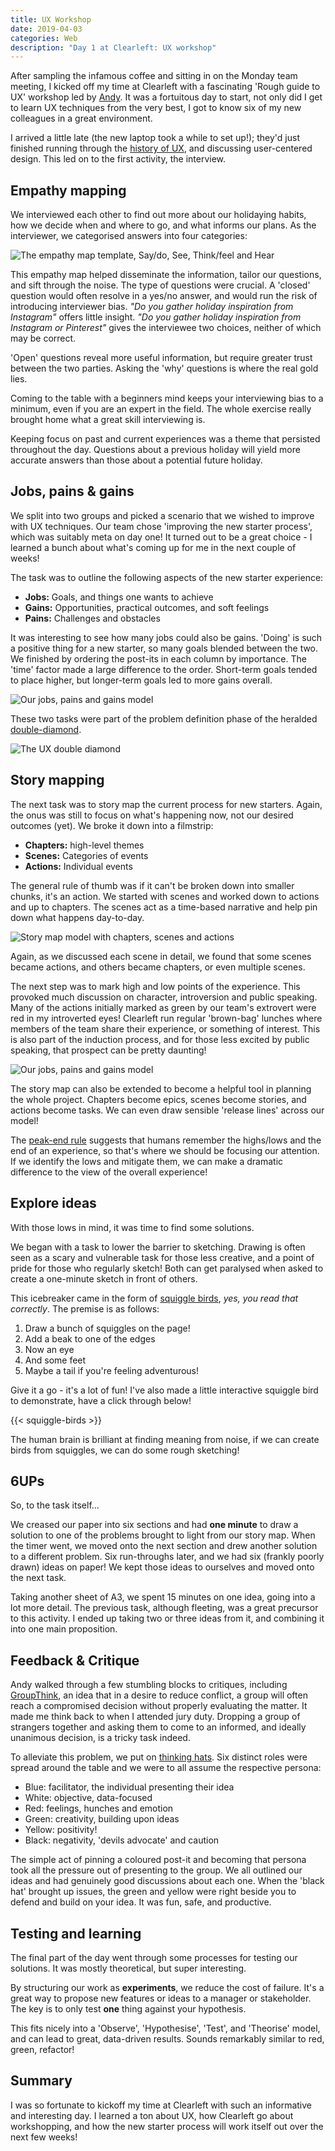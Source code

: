 ```yaml
---
title: UX Workshop
date: 2019-04-03
categories: Web
description: "Day 1 at Clearleft: UX workshop"
---
```


After sampling the infamous coffee and sitting in on the Monday team meeting, I kicked off my time at Clearleft with a fascinating 'Rough guide to UX' workshop led by [Andy](https://clearleft.com/team/andy-thornton). It was a fortuitous day to start, not only did I get to learn UX techniques from the very best, I got to know six of my new colleagues in a great environment.

I arrived a little late (the new laptop took a while to set up!); they'd just finished running through the [history of UX](https://clearleft.com/posts/ux-short-history), and discussing user-centered design. This led on to the first activity, the interview.

## Empathy mapping

We interviewed each other to find out more about our holidaying habits, how we decide when and where to go, and what informs our plans. As the interviewer, we categorised answers into four categories:

![The empathy map template, Say/do, See, Think/feel and Hear](/images/blog/ux-workshop-empathy-map.png)

This empathy map helped disseminate the information, tailor our questions, and sift through the noise. The type of questions were crucial. A 'closed' question would often resolve in a yes/no answer, and would run the risk of introducing interviewer bias. _"Do you gather holiday inspiration from Instagram"_ offers little insight. _"Do you gather holiday inspiration from Instagram or Pinterest"_ gives the interviewee two choices, neither of which may be correct.

'Open' questions reveal more useful information, but require greater trust between the two parties. Asking the 'why' questions is where the real gold lies.

Coming to the table with a beginners mind keeps your interviewing bias to a minimum, even if you are an expert in the field. The whole exercise really brought home what a great skill interviewing is.

Keeping focus on past and current experiences was a theme that persisted throughout the day. Questions about a previous holiday will yield more accurate answers than those about a potential future holiday.

## Jobs, pains & gains

We split into two groups and picked a scenario that we wished to improve with UX techniques. Our team chose 'improving the new starter process', which was suitably meta on day one! It turned out to be a great choice - I learned a bunch about what's coming up for me in the next couple of weeks!

The task was to outline the following aspects of the new starter experience:

- **Jobs:** Goals, and things one wants to achieve
- **Gains:** Opportunities, practical outcomes, and soft feelings
- **Pains:** Challenges and obstacles

It was interesting to see how many jobs could also be gains. 'Doing' is such a positive thing for a new starter, so many goals blended between the two. We finished by ordering the post-its in each column by importance. The 'time' factor made a large difference to the order. Short-term goals tended to place higher, but longer-term goals led to more gains overall.

![Our jobs, pains and gains model](/images/blog/ux-workshop-jobs-gains-pains.jpg)

These two tasks were part of the problem definition phase of the heralded [double-diamond](https://www.designcouncil.org.uk/news-opinion/design-process-what-double-diamond).

![The UX double diamond](/images/blog/ux-workshop-double-diamond.png)

## Story mapping

The next task was to story map the current process for new starters. Again, the onus was still to focus on what's happening now, not our desired outcomes (yet). We broke it down into a filmstrip:

- **Chapters:** high-level themes
- **Scenes:** Categories of events
- **Actions:** Individual events

The general rule of thumb was if it can't be broken down into smaller chunks, it's an action. We started with scenes and worked down to actions and up to chapters. The scenes act as a time-based narrative and help pin down what happens day-to-day.

![Story map model with chapters, scenes and actions](/images/blog/ux-workshop-story-map.png)

Again, as we discussed each scene in detail, we found that some scenes became actions, and others became chapters, or even multiple scenes.

The next step was to mark high and low points of the experience. This provoked much discussion on character, introversion and public speaking. Many of the actions initially marked as green by our team's extrovert were red in my introverted eyes! Clearleft run regular 'brown-bag' lunches where members of the team share their experience, or something of interest. This is also part of the induction process, and for those less excited by public speaking, that prospect can be pretty daunting!

![Our jobs, pains and gains model](/images/blog/ux-workshop-story-map.jpg)

The story map can also be extended to become a helpful tool in planning the whole project. Chapters become epics, scenes become stories, and actions become tasks. We can even draw sensible 'release lines' across our model!

The [peak-end rule](https://en.wikipedia.org/wiki/Peak%E2%80%93end_rule) suggests that humans remember the highs/lows and the end of an experience, so that's where we should be focusing our attention. If we identify the lows and mitigate them, we can make a dramatic difference to the view of the overall experience!

## Explore ideas

With those lows in mind, it was time to find some solutions.

We began with a task to lower the barrier to sketching. Drawing is often seen as a scary and vulnerable task for those less creative, and a point of pride for those who regularly sketch! Both can get paralysed when asked to create a one-minute sketch in front of others.

This icebreaker came in the form of [squiggle birds](https://gamestorming.com/squiggle-birds/), _yes, you read that correctly_. The premise is as follows:

1. Draw a bunch of squiggles on the page!
2. Add a beak to one of the edges
3. Now an eye
4. And some feet
5. Maybe a tail if you're feeling adventurous!

Give it a go - it's a lot of fun! I've also made a little interactive squiggle bird to demonstrate, have a click through below!

{{< squiggle-birds >}}

The human brain is brilliant at finding meaning from noise, if we can create birds from squiggles, we can do some rough sketching!

## 6UPs

So, to the task itself...

We creased our paper into six sections and had **one minute** to draw a solution to one of the problems brought to light from our story map. When the timer went, we moved onto the next section and drew another solution to a different problem. Six run-throughs later, and we had six (frankly poorly drawn) ideas on paper! We kept those ideas to ourselves and moved onto the next task.

Taking another sheet of A3, we spent 15 minutes on one idea, going into a lot more detail. The previous task, although fleeting, was a great precursor to this activity. I ended up taking two or three ideas from it, and combining it into one main proposition.

## Feedback & Critique

Andy walked through a few stumbling blocks to critiques, including [GroupThink](https://en.wikipedia.org/wiki/Groupthink), an idea that in a desire to reduce conflict, a group will often reach a compromised decision without properly evaluating the matter. It made me think back to when I attended jury duty. Dropping a group of strangers together and asking them to come to an informed, and ideally unanimous decision, is a tricky task indeed.

To alleviate this problem, we put on [thinking hats](http://www.debonogroup.com/six_thinking_hats.php). Six distinct roles were spread around the table and we were to all assume the respective persona:

- Blue: facilitator, the individual presenting their idea
- White: objective, data-focused
- Red: feelings, hunches and emotion
- Green: creativity, building upon ideas
- Yellow: positivity!
- Black: negativity, 'devils advocate' and caution

The simple act of pinning a coloured post-it and becoming that persona took all the pressure out of presenting to the group. We all outlined our ideas and had genuinely good discussions about each one. When the 'black hat' brought up issues, the green and yellow were right beside you to defend and build on your idea. It was fun, safe, and productive.

## Testing and learning

The final part of the day went through some processes for testing our solutions. It was mostly theoretical, but super interesting.

By structuring our work as **experiments**, we reduce the cost of failure. It's a great way to propose new features or ideas to a manager or stakeholder. The key is to only test **one** thing against your hypothesis.

This fits nicely into a 'Observe', 'Hypothesise', 'Test', and 'Theorise' model, and can lead to great, data-driven results. Sounds remarkably similar to red, green, refactor!

## Summary

I was so fortunate to kickoff my time at Clearleft with such an informative and interesting day. I learned a ton about UX, how Clearleft go about workshopping, and how the new starter process will work itself out over the next few weeks!
